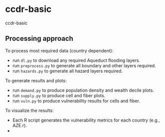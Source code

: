 # ccdr-basic
ccdr-basic


Processing approach
-------------------

To process most required data (country dependent):

- run `dl.py` to download any required Aqueduct flooding layers. 
- run `preprocess.py` to generate all boundary and other layers required.
- run `hazards.py` to generate all hazard layers required.

To generate results and plots:

- run `demand.py` to produce population density and wealth decile plots.
- run `supply.py` to produce cell and fiber plots. 
- run `vuln.py` to produce vulnerability results for cells and fiber.

To visualize the results:

- Each R script generates the vulnerability metrics for each country (e.g., AZE.r).
-  


